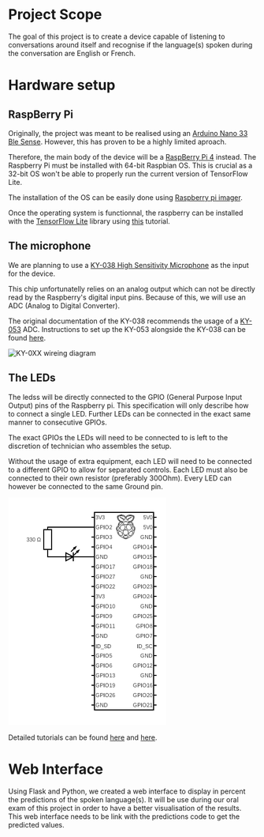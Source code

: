 # Project Scope

The goal of this project is to create a device capable of listening to conversations around itself and recognise if the language(s) spoken during the conversation are English or French.

# Hardware setup

## RaspBerry Pi

Originally, the project was meant to be realised using an [Arduino Nano 33 Ble Sense](http://store-usa.arduino.cc/products/arduino-nano-33-ble-sense).
However, this has proven to be a highly limited aproach.

Therefore, the main body of the device will be a [RaspBerry Pi 4](https://www.raspberrypi.com/products/raspberry-pi-4-model-b/) instead.
The Raspberry Pi must be installed with 64-bit Raspbian OS. This is crucial as a 32-bit OS won't be able to properly run the current version of TensorFlow Lite.

The installation of the OS can be easily done using [Raspberry pi imager](https://www.raspberrypi.com/software/).

Once the operating system is functionnal, the raspberry can be installed with the [TensorFlow Lite](https://www.tensorflow.org/lite/guide) library using [this](https://pimylifeup.com/raspberry-pi-tensorflow-lite/) tutorial.


## The microphone

We are planning to use a [KY-038 High Sensitivity Microphone](https://roboeq.ir/files/id/3882/name/KY-037.pdf/) as the input for the device.

This chip unfortunatelly relies on an analog output which can not be directly read by the Raspberry's digital input pins.
Because of this, we will use an ADC (Analog to Digital Converter).

The original documentation of the KY-038 recommends the usage of a [KY-053](https://joy-it.net/en/products/COM-KY053ADC) ADC. Instructions to set up the KY-053 alongside the KY-038 can be found [here](https://sensorkit.joy-it.net/fr/sensors/ky-038).

![KY-0XX wireing diagram](https://sensorkit.joy-it.net/files/files/sensors/KY-038/038-RPi.svg)

## The LEDs

The ledss will be directly connected to the GPIO (General Purpose Input Output) pins of the Raspberry pi.
This specification will only describe how to connect a single LED.
Further LEDs can be connected in the exact same manner to consecutive GPIOs.

The exact GPIOs the LEDs will need to be connected to is left to the discretion of technician who assembles the setup.

Without the usage of extra equipment, each LED will need to be connected to a different GPIO to allow for separated controls.
Each LED must also be connected to their own resistor (preferably 300Ohm).
Every LED can however be connected to the same Ground pin.

![LED circuit diagram](imgs/circuit.png)

Detailed tutorials can be found [here](https://www.instructables.com/Controlling-Multiple-LEDs-With-Python-and-Your-Ras/) and [here](https://thepihut.com/blogs/raspberry-pi-tutorials/27968772-turning-on-an-led-with-your-raspberry-pis-gpio-pins).

# Web Interface
Using Flask and Python, we created a web interface to display in percent the predictions of the spoken language(s). It will be use during our oral exam of this project in order to have a better visualisation of the results.
This web interface needs to be link with the predictions code to get the predicted values.